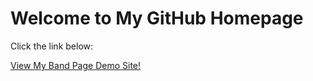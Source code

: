 <html>
<body>
    <h1>Welcome to My GitHub Homepage</h1>
    <p>Click the link below:</p>
    <a href="https://bcdaugherty019.github.io/IntrotoGITHUB/HTML_5_to_intro_css/about.html" target="_blank">View My Band Page Demo Site!</a>

</body>
</html>


